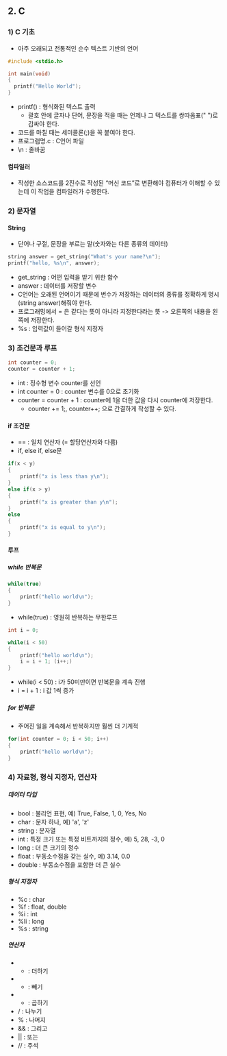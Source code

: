 
## 2. C

### 1) C 기초
- 아주 오래되고 전통적인 순수 텍스트 기반의 언어

```C
#include <stdio.h>

int main(void)
{
  printf("Hello World");
}
```
+ printf() : 형식화된 텍스트 출력
  + 괄호 안에 글자나 단어, 문장을 적을 때는 언제나 그 텍스트를 쌍따옴표(" ")로 감싸야 한다.
+ 코드를 마칠 때는 세미콜론(;)을 꼭 붙여야 한다.
+ 프로그램명.c : C언어 파일
+ \n : 줄바꿈

#### 컴파일러
- 작성한 소스코드를 2진수로 작성된 “머신 코드”로 변환해야 컴퓨터가 이해할 수 있는데 이 작업을 컴파일러가 수행한다.

### 2) 문자열
#### String
- 단어나 구절, 문장을 부르는 말(숫자와는 다른 종류의 데이터)

```C
string answer = get_string("What's your name?\n");
printf("hello, %s\n", answer);
```
+ get_string : 어떤 입력을 받기 위한 함수
+ answer : 데이터를 저장할 변수
+ C언어는 오래된 언어이기 때문에 변수가 저장하는 데이터의 종류를 정확하게 명시(string answer)해줘야 한다.
+ 프로그래밍에서 = 은 같다는 뜻이 아니라 지정한다라는 뜻 -> 오른쪽의 내용을 왼쪽에 저장한다.
+ %s : 입력값이 들어갈 형식 지정자

### 3) 조건문과 루프
```C
int counter = 0;
counter = counter + 1;
```
+ int : 정수형 변수 counter를 선언
+ int counter = 0 : counter 변수를 0으로 초기화
+ counter = counter + 1 : counter에 1을 더한 값을 다시 counter에 저장한다.
  + counter += 1;, counter++; 으로 간결하게 작성할 수 있다.

#### if 조건문
- == : 일치 연산자 (= 할당연산자와 다름)
- if, else if, else문
```C
if(x < y)
{
    printf("x is less than y\n");
}
else if(x > y)
{
    printf("x is greater than y\n");
}
else
{
    printf("x is equal to y\n");
}
```


#### 루프
##### while 반복문
```C
while(true)
{
    printf("hello world\n");
}
```
+ while(true) : 영원히 반복하는 무한루프

```C
int i = 0;

while(i < 50)
{
    printf("hello world\n");
    i = i + 1; (i++;)
}
```
+ while(i < 50) : i가 50미만이면 반복문을 계속 진행
+ i = i + 1 : i 값 1씩 증가 

##### for 반복문
- 주어진 일을 계속해서 반복하지만 훨씬 더 기계적
```C
for(int counter = 0; i < 50; i++)
{
    printf("hello world\n");
}
```
### 4) 자료형, 형식 지정자, 연산자 
##### 데이터 타입
- bool : 불리언 표현, 예) True, False, 1, 0, Yes, No
- char : 문자 하나, 예) 'a', 'z'
- string : 문자열
- int : 특정 크기 또는 특정 비트까지의 정수, 예) 5, 28, -3, 0
- long : 더 큰 크기의 정수
- float : 부동소수점을 갖는 실수, 예) 3.14, 0.0
- double : 부동소수점을 포함한 더 큰 실수

##### 형식 지정자
- %c : char
- %f : float, double
- %i : int
- %li : long
- %s : string

##### 연산자
- + : 더하기
- - : 빼기
- * : 곱하기
- / : 나누기
- % : 나머지
- && : 그리고
- || : 또는
- // : 주석


